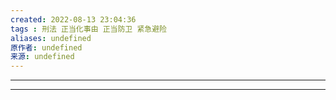 ```yaml
---
created: 2022-08-13 23:04:36
tags : 刑法 正当化事由 正当防卫 紧急避险
aliases: undefined
原作者: undefined
来源: undefined
---
```

---


---

